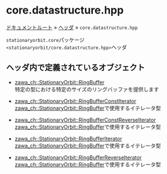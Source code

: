 # core.datastructure.hpp

[ドキュメントルート](../../index.md) » [ヘッダ](../index.md) » `core.datastructure.hpp`

`stationaryorbit.core`パッケージ  
`<stationaryorbit/core.datastructure.hpp>`ヘッダ  

## ヘッダ内で定義されているオブジェクト

- [zawa_ch::StationaryOrbit::RingBuffer](../../objects/core/ringbuffer.md)  
    特定の型における特定のサイズのリングバッファを提供します

- [zawa_ch::StationaryOrbit::RingBufferConstIterator](../../objects/core/ringbufferconstiterator.md)  
    [zawa_ch::StationaryOrbit::RingBuffer](../../objects/core/ringbuffer.md)で使用するイテレータ型

- [zawa_ch::StationaryOrbit::RingBufferConstReverseIterator](../../objects/core/ringbufferconstreverseiterator.md)  
    [zawa_ch::StationaryOrbit::RingBuffer](../../objects/core/ringbuffer.md)で使用するイテレータ型

- [zawa_ch::StationaryOrbit::RingBufferIterator](../../objects/core/ringbufferiterator.md)  
    [zawa_ch::StationaryOrbit::RingBuffer](../../objects/core/ringbuffer.md)で使用するイテレータ型

- [zawa_ch::StationaryOrbit::RingBufferReverseIterator](../../objects/core/ringbufferreverseiterator.md)  
    [zawa_ch::StationaryOrbit::RingBuffer](../../objects/core/ringbuffer.md)で使用するイテレータ型

